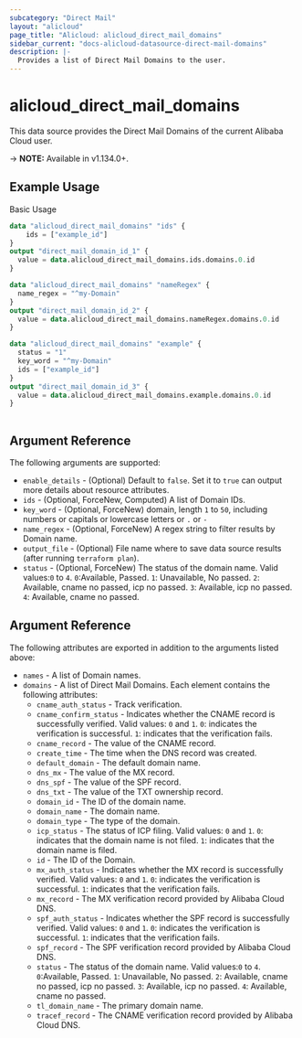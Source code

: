 ```yaml
---
subcategory: "Direct Mail"
layout: "alicloud"
page_title: "Alicloud: alicloud_direct_mail_domains"
sidebar_current: "docs-alicloud-datasource-direct-mail-domains"
description: |-
  Provides a list of Direct Mail Domains to the user.
---
```


# alicloud\_direct\_mail\_domains

This data source provides the Direct Mail Domains of the current Alibaba Cloud user.

-> **NOTE:** Available in v1.134.0+.

## Example Usage

Basic Usage

```terraform
data "alicloud_direct_mail_domains" "ids" {
	ids = ["example_id"]
}
output "direct_mail_domain_id_1" {
  value = data.alicloud_direct_mail_domains.ids.domains.0.id
}

data "alicloud_direct_mail_domains" "nameRegex" {
  name_regex = "^my-Domain"
}
output "direct_mail_domain_id_2" {
  value = data.alicloud_direct_mail_domains.nameRegex.domains.0.id
}

data "alicloud_direct_mail_domains" "example" {
  status = "1"
  key_word = "^my-Domain"
  ids = ["example_id"]
}
output "direct_mail_domain_id_3" {
  value = data.alicloud_direct_mail_domains.example.domains.0.id
}
            
```

## Argument Reference

The following arguments are supported:

* `enable_details` - (Optional) Default to `false`. Set it to `true` can output more details about resource attributes.
* `ids` - (Optional, ForceNew, Computed)  A list of Domain IDs.
* `key_word` - (Optional, ForceNew) domain, length `1` to `50`, including numbers or capitals or lowercase letters or `.` or `-`
* `name_regex` - (Optional, ForceNew) A regex string to filter results by Domain name.
* `output_file` - (Optional) File name where to save data source results (after running `terraform plan`).
* `status` - (Optional, ForceNew) The status of the domain name. Valid values:`0` to `4`. `0`:Available, Passed. `1`: Unavailable, No passed. `2`: Available, cname no passed, icp no passed. `3`: Available, icp no passed. `4`: Available, cname no passed.

## Argument Reference

The following attributes are exported in addition to the arguments listed above:

* `names` - A list of Domain names.
* `domains` - A list of Direct Mail Domains. Each element contains the following attributes:
	* `cname_auth_status` - Track verification.
	* `cname_confirm_status` - Indicates whether the CNAME record is successfully verified. Valid values: `0` and `1`. `0`: indicates the verification is successful. `1`: indicates that the verification fails.
	* `cname_record` - The value of the CNAME record.
	* `create_time` - The time when the DNS record was created.
	* `default_domain` - The default domain name.
	* `dns_mx` - The value of the MX record.
	* `dns_spf` - The value of the SPF record.
	* `dns_txt` - The value of the TXT ownership record.
	* `domain_id` - The ID of the domain name.
	* `domain_name` - The domain name.
	* `domain_type` - The type of the domain.
	* `icp_status` - The status of ICP filing. Valid values: `0` and `1`. `0`: indicates that the domain name is not filed. `1`: indicates that the domain name is filed. 
	* `id` - The ID of the Domain.
	* `mx_auth_status` - Indicates whether the MX record is successfully verified. Valid values: `0` and `1`. `0`: indicates the verification is successful. `1`: indicates that the verification fails.
	* `mx_record` - The MX verification record provided by Alibaba Cloud DNS.
	* `spf_auth_status` - Indicates whether the SPF record is successfully verified. Valid values: `0` and `1`. `0`: indicates the verification is successful. `1`: indicates that the verification fails.
	* `spf_record` - The SPF verification record provided by Alibaba Cloud DNS.
	* `status` - The status of the domain name. Valid values:`0` to `4`. `0`:Available, Passed. `1`: Unavailable, No passed. `2`: Available, cname no passed, icp no passed. `3`: Available, icp no passed. `4`: Available, cname no passed.
	* `tl_domain_name` - The primary domain name.
	* `tracef_record` - The CNAME verification record provided by Alibaba Cloud DNS.
